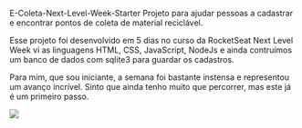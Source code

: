 E-Coleta-Next-Level-Week-Starter
Projeto para ajudar pessoas a cadastrar e encontrar pontos de coleta de material reciclável.

Esse projeto foi desenvolvido em 5 dias no curso da RocketSeat Next Level Week vi as linguagens HTML, CSS, JavaScript, NodeJs e ainda contruímos um banco de dados com sqlite3 para guardar os cadastros. 

Para mim, que sou iniciante, a semana foi bastante instensa e representou um avanço incrível. Sinto que ainda tenho muito que percorrer, mas este já é um primeiro passo.


<img src="Pictures/Screenshot.png">

